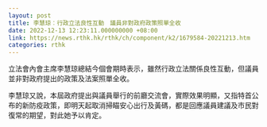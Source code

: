 ```yaml
---
layout: post
title: 李慧琼︰行政立法良性互動　議員非對政府政策照單全收
date: 2022-12-13 12:23:11.000000000 +08:00
link: https://news.rthk.hk/rthk/ch/component/k2/1679584-20221213.htm
categories: rthk
---
```


立法會內會主席李慧琼總結今個會期時表示，雖然行政立法關係良性互動，但議員並非對政府提出的政策及法案照單全收。

李慧琼又說，本屆政府提出與議員舉行的前廳交流會，實際效果明顯，又指特首公布的新防疫政策，即明天起取消掃瞄安心出行及黃碼，都是回應議員建議及市民對復常的期望，對此她予以肯定。
